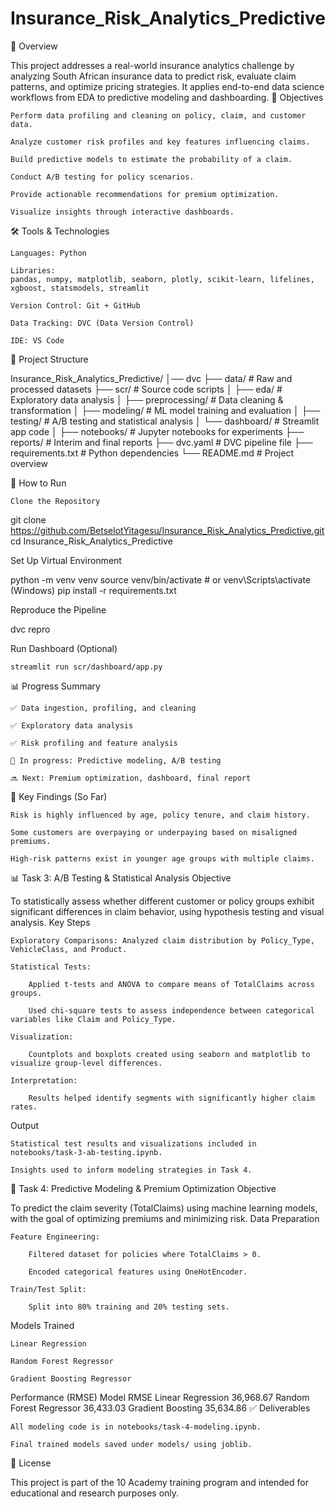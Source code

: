 # Insurance_Risk_Analytics_Predictive

📌 Overview

This project addresses a real-world insurance analytics challenge by analyzing South African insurance data to predict risk, evaluate claim patterns, and optimize pricing strategies. It applies end-to-end data science workflows from EDA to predictive modeling and dashboarding.
🎯 Objectives

    Perform data profiling and cleaning on policy, claim, and customer data.

    Analyze customer risk profiles and key features influencing claims.

    Build predictive models to estimate the probability of a claim.

    Conduct A/B testing for policy scenarios.

    Provide actionable recommendations for premium optimization.

    Visualize insights through interactive dashboards.

🛠️ Tools & Technologies

    Languages: Python

    Libraries:
    pandas, numpy, matplotlib, seaborn, plotly, scikit-learn, lifelines, xgboost, statsmodels, streamlit

    Version Control: Git + GitHub

    Data Tracking: DVC (Data Version Control)

    IDE: VS Code

📂 Project Structure

Insurance_Risk_Analytics_Predictive/
│── dvc
├── data/ # Raw and processed datasets
├── scr/ # Source code scripts
│ ├── eda/ # Exploratory data analysis
│ ├── preprocessing/ # Data cleaning & transformation
│ ├── modeling/ # ML model training and evaluation
│ ├── testing/ # A/B testing and statistical analysis
│ └── dashboard/ # Streamlit app code
│
├── notebooks/ # Jupyter notebooks for experiments
├── reports/ # Interim and final reports
├── dvc.yaml # DVC pipeline file
├── requirements.txt # Python dependencies
└── README.md # Project overview

🚀 How to Run

    Clone the Repository

git clone https://github.com/BetselotYitagesu/Insurance_Risk_Analytics_Predictive.git
cd Insurance_Risk_Analytics_Predictive

Set Up Virtual Environment

python -m venv venv
source venv/bin/activate # or venv\Scripts\activate (Windows)
pip install -r requirements.txt

Reproduce the Pipeline

dvc repro

Run Dashboard (Optional)

    streamlit run scr/dashboard/app.py

📊 Progress Summary

    ✅ Data ingestion, profiling, and cleaning

    ✅ Exploratory data analysis

    ✅ Risk profiling and feature analysis

    🔄 In progress: Predictive modeling, A/B testing

    🔜 Next: Premium optimization, dashboard, final report

📌 Key Findings (So Far)

    Risk is highly influenced by age, policy tenure, and claim history.

    Some customers are overpaying or underpaying based on misaligned premiums.

    High-risk patterns exist in younger age groups with multiple claims.

📊 Task 3: A/B Testing & Statistical Analysis
Objective

To statistically assess whether different customer or policy groups exhibit significant differences in claim behavior, using hypothesis testing and visual analysis.
Key Steps

    Exploratory Comparisons: Analyzed claim distribution by Policy_Type, VehicleClass, and Product.

    Statistical Tests:

        Applied t-tests and ANOVA to compare means of TotalClaims across groups.

        Used chi-square tests to assess independence between categorical variables like Claim and Policy_Type.

    Visualization:

        Countplots and boxplots created using seaborn and matplotlib to visualize group-level differences.

    Interpretation:

        Results helped identify segments with significantly higher claim rates.

Output

    Statistical test results and visualizations included in notebooks/task-3-ab-testing.ipynb.

    Insights used to inform modeling strategies in Task 4.

🤖 Task 4: Predictive Modeling & Premium Optimization
Objective

To predict the claim severity (TotalClaims) using machine learning models, with the goal of optimizing premiums and minimizing risk.
Data Preparation

    Feature Engineering:

        Filtered dataset for policies where TotalClaims > 0.

        Encoded categorical features using OneHotEncoder.

    Train/Test Split:

        Split into 80% training and 20% testing sets.

Models Trained

    Linear Regression

    Random Forest Regressor

    Gradient Boosting Regressor

Performance (RMSE)
Model RMSE
Linear Regression 36,968.67
Random Forest Regressor 36,433.03
Gradient Boosting 35,634.86 ✅
Deliverables

    All modeling code is in notebooks/task-4-modeling.ipynb.

    Final trained models saved under models/ using joblib.

📃 License

This project is part of the 10 Academy training program and intended for educational and research purposes only.

